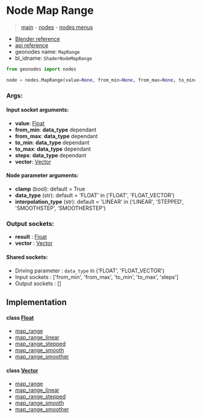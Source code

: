 # Node Map Range

> [main](../structure.md) - [nodes](nodes.md) - [nodes menus](nodes_menus.md)

- [Blender reference](https://docs.blender.org/manual/en/latest/modeling/geometry_nodes/utilities/map_range.html)
- [api reference](https://docs.blender.org/api/current/bpy.types.ShaderNodeMapRange.html)
- geonodes name: `MapRange`
- bl_idname: `ShaderNodeMapRange`

```python
from geonodes import nodes

node = nodes.MapRange(value=None, from_min=None, from_max=None, to_min=None, to_max=None, steps=None, vector=None, clamp=True, data_type='FLOAT', interpolation_type='LINEAR')
```

### Args:

#### Input socket arguments:

- **value**: [Float](Float.md)
- **from_min**: **data_type** dependant
- **from_max**: **data_type** dependant
- **to_min**: **data_type** dependant
- **to_max**: **data_type** dependant
- **steps**: **data_type** dependant
- **vector**: [Vector](Vector.md)

#### Node parameter arguments:

- **clamp** (bool): default = True
- **data_type** (str): default = 'FLOAT' in ('FLOAT', 'FLOAT_VECTOR')
- **interpolation_type** (str): default = 'LINEAR' in ('LINEAR', 'STEPPED', 'SMOOTHSTEP', 'SMOOTHERSTEP')

### Output sockets:

- **result** : [Float](Float.md)
- **vector** : [Vector](Vector.md)

#### Shared sockets:

- Driving parameter : ``data_type`` in ('FLOAT', 'FLOAT_VECTOR')
- Input sockets  : ['from_min', 'from_max', 'to_min', 'to_max', 'steps']
- Output sockets : []
## Implementation

#### class [Float](Float.md)

 - [map_range](Float.md#map_range)
 - [map_range_linear](Float.md#map_range_linear)
 - [map_range_stepped](Float.md#map_range_stepped)
 - [map_range_smooth](Float.md#map_range_smooth)
 - [map_range_smoother](Float.md#map_range_smoother)
#### class [Vector](Vector.md)

 - [map_range](Vector.md#map_range)
 - [map_range_linear](Vector.md#map_range_linear)
 - [map_range_stepped](Vector.md#map_range_stepped)
 - [map_range_smooth](Vector.md#map_range_smooth)
 - [map_range_smoother](Vector.md#map_range_smoother)
